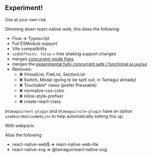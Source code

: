 ## Experiment!

Use at your own risk.

Slimming down react-native-web, this does the following:

- Flow => Typescript
- Full ESModule support
- Vite compatibility
- `sideEffects: false` + tree shaking support changes
- merges [concurrent mode fixes](https://github.com/necolas/react-native-web/pull/2330)
- merges the [experimental fully concurrent safe / functional `Animated`](https://github.com/facebook/react-native/blob/main/Libraries/Animated/createAnimatedComponent_EXPERIMENTAL.js)
- Removes:
  - ❌ VirtualList, FlatList, SectionList
  - ❌ Switch, Modal (going to be split out, in Tamagui already)
  - ❌ Touchable* views (prefer Pressable)
  - ❌ normalize-css-color
  - ❌ inline-style-prefixer
  - ❌ create-react-class

`@tamagui/next-plugin` and `@tamagui/vite-plugin` have an option `useReactNativeWebLite` to help automatically setting this up.

With webpack:

Alias the following

- react-native-web$ => react-native-web-lite
- react-native-svg => @tamagui/react-native-svg

